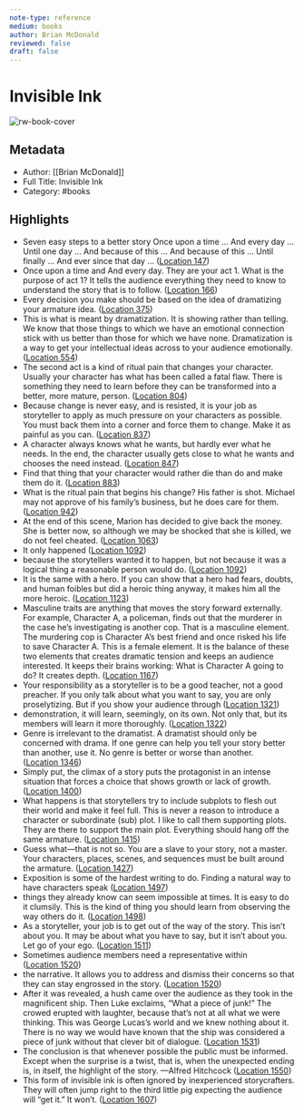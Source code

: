 ```yaml
---
note-type: reference
medium: books
author: Brian McDonald
reviewed: false
draft: false
---
```

# Invisible Ink

![rw-book-cover](https://images-na.ssl-images-amazon.com/images/I/41xQera5pfL._SL200_.jpg)

## Metadata
- Author: [[Brian McDonald]]
- Full Title: Invisible Ink
- Category: #books

## Highlights
- Seven easy steps to a better story Once upon a time ... And every day ... Until one day ... And because of this ... And because of this ... Until finally ... And ever since that day ... ([Location 147](https://readwise.io/to_kindle?action=open&asin=B06W5KC2ZR&location=147))
- Once upon a time and And every day. They are your act 1. What is the purpose of act 1? It tells the audience everything they need to know to understand the story that is to follow. ([Location 166](https://readwise.io/to_kindle?action=open&asin=B06W5KC2ZR&location=166))
- Every decision you make should be based on the idea of dramatizing your armature idea. ([Location 375](https://readwise.io/to_kindle?action=open&asin=B06W5KC2ZR&location=375))
- This is what is meant by dramatization. It is showing rather than telling. We know that those things to which we have an emotional connection stick with us better than those for which we have none. Dramatization is a way to get your intellectual ideas across to your audience emotionally. ([Location 554](https://readwise.io/to_kindle?action=open&asin=B06W5KC2ZR&location=554))
- The second act is a kind of ritual pain that changes your character. Usually your character has what has been called a fatal flaw. There is something they need to learn before they can be transformed into a better, more mature, person. ([Location 804](https://readwise.io/to_kindle?action=open&asin=B06W5KC2ZR&location=804))
- Because change is never easy, and is resisted, it is your job as storyteller to apply as much pressure on your characters as possible. You must back them into a corner and force them to change. Make it as painful as you can. ([Location 837](https://readwise.io/to_kindle?action=open&asin=B06W5KC2ZR&location=837))
- A character always knows what he wants, but hardly ever what he needs. In the end, the character usually gets close to what he wants and chooses the need instead. ([Location 847](https://readwise.io/to_kindle?action=open&asin=B06W5KC2ZR&location=847))
- Find that thing that your character would rather die than do and make them do it. ([Location 883](https://readwise.io/to_kindle?action=open&asin=B06W5KC2ZR&location=883))
- What is the ritual pain that begins his change? His father is shot. Michael may not approve of his family’s business, but he does care for them. ([Location 942](https://readwise.io/to_kindle?action=open&asin=B06W5KC2ZR&location=942))
- At the end of this scene, Marion has decided to give back the money. She is better now, so although we may be shocked that she is killed, we do not feel cheated. ([Location 1063](https://readwise.io/to_kindle?action=open&asin=B06W5KC2ZR&location=1063))
- It only happened ([Location 1092](https://readwise.io/to_kindle?action=open&asin=B06W5KC2ZR&location=1092))
- because the storytellers wanted it to happen, but not because it was a logical thing a reasonable person would do. ([Location 1092](https://readwise.io/to_kindle?action=open&asin=B06W5KC2ZR&location=1092))
- It is the same with a hero. If you can show that a hero had fears, doubts, and human foibles but did a heroic thing anyway, it makes him all the more heroic. ([Location 1123](https://readwise.io/to_kindle?action=open&asin=B06W5KC2ZR&location=1123))
- Masculine traits are anything that moves the story forward externally. For example, Character A, a policeman, finds out that the murderer in the case he’s investigating is another cop. That is a masculine element. The murdering cop is Character A’s best friend and once risked his life to save Character A. This is a female element. It is the balance of these two elements that creates dramatic tension and keeps an audience interested. It keeps their brains working: What is Character A going to do? It creates depth. ([Location 1167](https://readwise.io/to_kindle?action=open&asin=B06W5KC2ZR&location=1167))
- Your responsibility as a storyteller is to be a good teacher, not a good preacher. If you only talk about what you want to say, you are only proselytizing. But if you show your audience through ([Location 1321](https://readwise.io/to_kindle?action=open&asin=B06W5KC2ZR&location=1321))
- demonstration, it will learn, seemingly, on its own. Not only that, but its members will learn it more thoroughly. ([Location 1322](https://readwise.io/to_kindle?action=open&asin=B06W5KC2ZR&location=1322))
- Genre is irrelevant to the dramatist. A dramatist should only be concerned with drama. If one genre can help you tell your story better than another, use it. No genre is better or worse than another. ([Location 1346](https://readwise.io/to_kindle?action=open&asin=B06W5KC2ZR&location=1346))
- Simply put, the climax of a story puts the protagonist in an intense situation that forces a choice that shows growth or lack of growth. ([Location 1400](https://readwise.io/to_kindle?action=open&asin=B06W5KC2ZR&location=1400))
- What happens is that storytellers try to include subplots to flesh out their world and make it feel full. This is never a reason to introduce a character or subordinate (sub) plot. I like to call them supporting plots. They are there to support the main plot. Everything should hang off the same armature. ([Location 1415](https://readwise.io/to_kindle?action=open&asin=B06W5KC2ZR&location=1415))
- Guess what—that is not so. You are a slave to your story, not a master. Your characters, places, scenes, and sequences must be built around the armature. ([Location 1427](https://readwise.io/to_kindle?action=open&asin=B06W5KC2ZR&location=1427))
- Exposition is some of the hardest writing to do. Finding a natural way to have characters speak ([Location 1497](https://readwise.io/to_kindle?action=open&asin=B06W5KC2ZR&location=1497))
- things they already know can seem impossible at times. It is easy to do it clumsily. This is the kind of thing you should learn from observing the way others do it. ([Location 1498](https://readwise.io/to_kindle?action=open&asin=B06W5KC2ZR&location=1498))
- As a storyteller, your job is to get out of the way of the story. This isn’t about you. It may be about what you have to say, but it isn’t about you. Let go of your ego. ([Location 1511](https://readwise.io/to_kindle?action=open&asin=B06W5KC2ZR&location=1511))
- Sometimes audience members need a representative within ([Location 1520](https://readwise.io/to_kindle?action=open&asin=B06W5KC2ZR&location=1520))
- the narrative. It allows you to address and dismiss their concerns so that they can stay engrossed in the story. ([Location 1520](https://readwise.io/to_kindle?action=open&asin=B06W5KC2ZR&location=1520))
- After it was revealed, a hush came over the audience as they took in the magnificent ship. Then Luke exclaims, “What a piece of junk!” The crowed erupted with laughter, because that’s not at all what we were thinking. This was George Lucas’s world and we knew nothing about it. There is no way we would have known that the ship was considered a piece of junk without that clever bit of dialogue. ([Location 1531](https://readwise.io/to_kindle?action=open&asin=B06W5KC2ZR&location=1531))
- The conclusion is that whenever possible the public must be informed. Except when the surprise is a twist, that is, when the unexpected ending is, in itself, the highlight of the story. —Alfred Hitchcock ([Location 1550](https://readwise.io/to_kindle?action=open&asin=B06W5KC2ZR&location=1550))
- This form of invisible ink is often ignored by inexperienced storycrafters. They will often jump right to the third little pig expecting the audience will “get it.” It won’t. ([Location 1607](https://readwise.io/to_kindle?action=open&asin=B06W5KC2ZR&location=1607))
